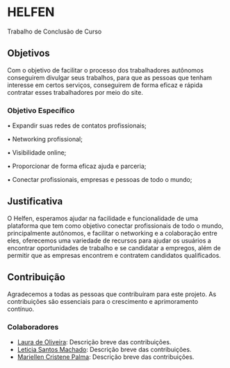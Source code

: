 # HELFEN
 Trabalho de Conclusão de Curso
## Objetivos
Com o objetivo de facilitar o processo dos trabalhadores autônomos conseguirem divulgar seus trabalhos, para que as pessoas que tenham interesse em certos serviços, conseguirem de forma eficaz e rápida contratar esses trabalhadores por meio do site. 
### Objetivo Específico
• Expandir suas redes de contatos profissionais; 

• Networking profissional; 

• Visibilidade online;

• Proporcionar de forma eficaz ajuda e parceria; 

• Conectar profissionais, empresas e pessoas de todo o mundo; 

## Justificativa
O Helfen, esperamos ajudar na facilidade e funcionalidade de uma plataforma que tem como objetivo conectar profissionais de todo o mundo, principalmente autônomos, e facilitar o networking e a colaboração entre eles, oferecemos uma variedade de recursos para ajudar os usuários a encontrar oportunidades de trabalho e se candidatar a empregos, além de permitir que as empresas encontrem e contratem candidatos qualificados.
## Contribuição

Agradecemos a todas as pessoas que contribuíram para este projeto. As contribuições são essenciais para o crescimento e aprimoramento contínuo.

### Colaboradores

- [Laura de Oliveira](#): Descrição breve das contribuições.
- [Leticia Santos Machado](#): Descrição breve das contribuições.
- [Mariellen Cristene Palma](#): Descrição breve das contribuições.
